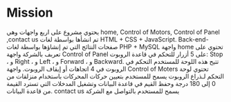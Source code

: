 # Mission
يحتوي مشروع على اربع واجهات وهي home, Control of Motors, Control of Panel ,contact us تم انشأها بواسطة لغات HTML + CSS + JavaScript. Back-end- صفحات النتائج التي تم إنشاؤها بواسطة لغات PHP + MySQL
واجهة home تحتوي على تعربف بالشركة
واجهة Control of Panel على 5 أزرار للتحكم في قاعدة الروبوت: Stop ، و Right ، و Left ، و Forward ، و Backward. تتيح هذه اللوحة للمستخدم التحكم في الروبوت في 4 اتجاهات أو إيقاف الروبوت.
واجهة Control of Moters تحتوي لوحة التحكم لـذراع الروبوت يسمح للمستخدم بتعيين حركات المحركات باستخدام منزلقات من 0 إلى 180 درجة وحفظ القيم في قاعدة البيانات وتشغيل المدخلات التي تسترد القيمة من قاعدة البيانات.
contact us يسمح للمستخدم بالتواصل مع الشركة
